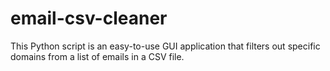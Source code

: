 # email-csv-cleaner
This Python script is an easy-to-use GUI application that filters out specific domains from a list of emails in a CSV file.
